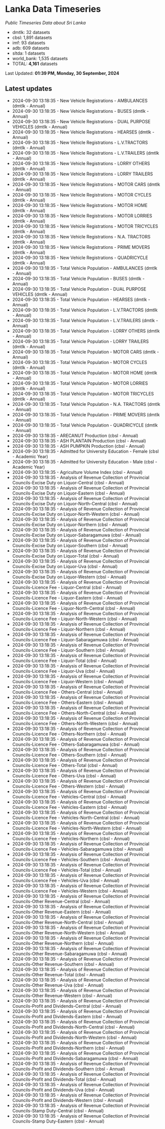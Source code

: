 # Lanka Data Timeseries
*Public Timeseries Data about Sri Lanka*

* dmtlk: 32 datasets
* cbsl: 1,891 datasets
* imf: 93 datasets
* adb: 609 datasets
* sltda: 1 datasets
* world_bank: 1,535 datasets
* TOTAL: **4,161** datasets

Last Updated: **01:39 PM, Monday, 30 September, 2024**

## Latest updates

* 2024-09-30 13:18:35 - New Vehicle Registrations - AMBULANCES (dmtlk - Annual)
* 2024-09-30 13:18:35 - New Vehicle Registrations - BUSES (dmtlk - Annual)
* 2024-09-30 13:18:35 - New Vehicle Registrations - DUAL PURPOSE VEHICLES (dmtlk - Annual)
* 2024-09-30 13:18:35 - New Vehicle Registrations - HEARSES (dmtlk - Annual)
* 2024-09-30 13:18:35 - New Vehicle Registrations - L.V.TRACTORS (dmtlk - Annual)
* 2024-09-30 13:18:35 - New Vehicle Registrations - L.V.TRAILERS (dmtlk - Annual)
* 2024-09-30 13:18:35 - New Vehicle Registrations - LORRY OTHERS (dmtlk - Annual)
* 2024-09-30 13:18:35 - New Vehicle Registrations - LORRY TRAILERS (dmtlk - Annual)
* 2024-09-30 13:18:35 - New Vehicle Registrations - MOTOR CARS (dmtlk - Annual)
* 2024-09-30 13:18:35 - New Vehicle Registrations - MOTOR CYCLES (dmtlk - Annual)
* 2024-09-30 13:18:35 - New Vehicle Registrations - MOTOR HOME (dmtlk - Annual)
* 2024-09-30 13:18:35 - New Vehicle Registrations - MOTOR LORRIES (dmtlk - Annual)
* 2024-09-30 13:18:35 - New Vehicle Registrations - MOTOR TRICYCLES (dmtlk - Annual)
* 2024-09-30 13:18:35 - New Vehicle Registrations - N.A. TRACTORS (dmtlk - Annual)
* 2024-09-30 13:18:35 - New Vehicle Registrations - PRIME MOVERS (dmtlk - Annual)
* 2024-09-30 13:18:35 - New Vehicle Registrations - QUADRICYCLE (dmtlk - Annual)
* 2024-09-30 13:18:35 - Total Vehicle Population - AMBULANCES (dmtlk - Annual)
* 2024-09-30 13:18:35 - Total Vehicle Population - BUSES (dmtlk - Annual)
* 2024-09-30 13:18:35 - Total Vehicle Population - DUAL PURPOSE VEHICLES (dmtlk - Annual)
* 2024-09-30 13:18:35 - Total Vehicle Population - HEARSES (dmtlk - Annual)
* 2024-09-30 13:18:35 - Total Vehicle Population - L.V.TRACTORS (dmtlk - Annual)
* 2024-09-30 13:18:35 - Total Vehicle Population - L.V.TRAILERS (dmtlk - Annual)
* 2024-09-30 13:18:35 - Total Vehicle Population - LORRY OTHERS (dmtlk - Annual)
* 2024-09-30 13:18:35 - Total Vehicle Population - LORRY TRAILERS (dmtlk - Annual)
* 2024-09-30 13:18:35 - Total Vehicle Population - MOTOR CARS (dmtlk - Annual)
* 2024-09-30 13:18:35 - Total Vehicle Population - MOTOR CYCLES (dmtlk - Annual)
* 2024-09-30 13:18:35 - Total Vehicle Population - MOTOR HOME (dmtlk - Annual)
* 2024-09-30 13:18:35 - Total Vehicle Population - MOTOR LORRIES (dmtlk - Annual)
* 2024-09-30 13:18:35 - Total Vehicle Population - MOTOR TRICYCLES (dmtlk - Annual)
* 2024-09-30 13:18:35 - Total Vehicle Population - N.A. TRACTORS (dmtlk - Annual)
* 2024-09-30 13:18:35 - Total Vehicle Population - PRIME MOVERS (dmtlk - Annual)
* 2024-09-30 13:18:35 - Total Vehicle Population - QUADRICYCLE (dmtlk - Annual)
* 2024-09-30 13:18:35 - ARECANUT Production (cbsl - Annual)
* 2024-09-30 13:18:35 - ASH PLANTAIN Production (cbsl - Annual)
* 2024-09-30 13:18:35 - ASH PUMPKIN Production (cbsl - Annual)
* 2024-09-30 13:18:35 - Admitted for University Education - Female (cbsl - Academic Year)
* 2024-09-30 13:18:35 - Admitted for University Education - Male (cbsl - Academic Year)
* 2024-09-30 13:18:35 - Agriculture Volume Index (cbsl - Annual)
* 2024-09-30 13:18:35 - Analysis of Revenue Collection of Provincial Councils-Excise Duty on Liquor-Central (cbsl - Annual)
* 2024-09-30 13:18:35 - Analysis of Revenue Collection of Provincial Councils-Excise Duty on Liquor-Eastern (cbsl - Annual)
* 2024-09-30 13:18:35 - Analysis of Revenue Collection of Provincial Councils-Excise Duty on Liquor-North-Central (cbsl - Annual)
* 2024-09-30 13:18:35 - Analysis of Revenue Collection of Provincial Councils-Excise Duty on Liquor-North-Western (cbsl - Annual)
* 2024-09-30 13:18:35 - Analysis of Revenue Collection of Provincial Councils-Excise Duty on Liquor-Northern (cbsl - Annual)
* 2024-09-30 13:18:35 - Analysis of Revenue Collection of Provincial Councils-Excise Duty on Liquor-Sabaragamuwa (cbsl - Annual)
* 2024-09-30 13:18:35 - Analysis of Revenue Collection of Provincial Councils-Excise Duty on Liquor-Southern (cbsl - Annual)
* 2024-09-30 13:18:35 - Analysis of Revenue Collection of Provincial Councils-Excise Duty on Liquor-Total (cbsl - Annual)
* 2024-09-30 13:18:35 - Analysis of Revenue Collection of Provincial Councils-Excise Duty on Liquor-Uva (cbsl - Annual)
* 2024-09-30 13:18:35 - Analysis of Revenue Collection of Provincial Councils-Excise Duty on Liquor-Western (cbsl - Annual)
* 2024-09-30 13:18:35 - Analysis of Revenue Collection of Provincial Councils-Licence Fee - Liquor-Central (cbsl - Annual)
* 2024-09-30 13:18:35 - Analysis of Revenue Collection of Provincial Councils-Licence Fee - Liquor-Eastern (cbsl - Annual)
* 2024-09-30 13:18:35 - Analysis of Revenue Collection of Provincial Councils-Licence Fee - Liquor-North-Central (cbsl - Annual)
* 2024-09-30 13:18:35 - Analysis of Revenue Collection of Provincial Councils-Licence Fee - Liquor-North-Western (cbsl - Annual)
* 2024-09-30 13:18:35 - Analysis of Revenue Collection of Provincial Councils-Licence Fee - Liquor-Northern (cbsl - Annual)
* 2024-09-30 13:18:35 - Analysis of Revenue Collection of Provincial Councils-Licence Fee - Liquor-Sabaragamuwa (cbsl - Annual)
* 2024-09-30 13:18:35 - Analysis of Revenue Collection of Provincial Councils-Licence Fee - Liquor-Southern (cbsl - Annual)
* 2024-09-30 13:18:35 - Analysis of Revenue Collection of Provincial Councils-Licence Fee - Liquor-Total (cbsl - Annual)
* 2024-09-30 13:18:35 - Analysis of Revenue Collection of Provincial Councils-Licence Fee - Liquor-Uva (cbsl - Annual)
* 2024-09-30 13:18:35 - Analysis of Revenue Collection of Provincial Councils-Licence Fee - Liquor-Western (cbsl - Annual)
* 2024-09-30 13:18:35 - Analysis of Revenue Collection of Provincial Councils-Licence Fee - Others-Central (cbsl - Annual)
* 2024-09-30 13:18:35 - Analysis of Revenue Collection of Provincial Councils-Licence Fee - Others-Eastern (cbsl - Annual)
* 2024-09-30 13:18:35 - Analysis of Revenue Collection of Provincial Councils-Licence Fee - Others-North-Central (cbsl - Annual)
* 2024-09-30 13:18:35 - Analysis of Revenue Collection of Provincial Councils-Licence Fee - Others-North-Western (cbsl - Annual)
* 2024-09-30 13:18:35 - Analysis of Revenue Collection of Provincial Councils-Licence Fee - Others-Northern (cbsl - Annual)
* 2024-09-30 13:18:35 - Analysis of Revenue Collection of Provincial Councils-Licence Fee - Others-Sabaragamuwa (cbsl - Annual)
* 2024-09-30 13:18:35 - Analysis of Revenue Collection of Provincial Councils-Licence Fee - Others-Southern (cbsl - Annual)
* 2024-09-30 13:18:35 - Analysis of Revenue Collection of Provincial Councils-Licence Fee - Others-Total (cbsl - Annual)
* 2024-09-30 13:18:35 - Analysis of Revenue Collection of Provincial Councils-Licence Fee - Others-Uva (cbsl - Annual)
* 2024-09-30 13:18:35 - Analysis of Revenue Collection of Provincial Councils-Licence Fee - Others-Western (cbsl - Annual)
* 2024-09-30 13:18:35 - Analysis of Revenue Collection of Provincial Councils-Licence Fee - Vehicles-Central (cbsl - Annual)
* 2024-09-30 13:18:35 - Analysis of Revenue Collection of Provincial Councils-Licence Fee - Vehicles-Eastern (cbsl - Annual)
* 2024-09-30 13:18:35 - Analysis of Revenue Collection of Provincial Councils-Licence Fee - Vehicles-North-Central (cbsl - Annual)
* 2024-09-30 13:18:35 - Analysis of Revenue Collection of Provincial Councils-Licence Fee - Vehicles-North-Western (cbsl - Annual)
* 2024-09-30 13:18:35 - Analysis of Revenue Collection of Provincial Councils-Licence Fee - Vehicles-Northern (cbsl - Annual)
* 2024-09-30 13:18:35 - Analysis of Revenue Collection of Provincial Councils-Licence Fee - Vehicles-Sabaragamuwa (cbsl - Annual)
* 2024-09-30 13:18:35 - Analysis of Revenue Collection of Provincial Councils-Licence Fee - Vehicles-Southern (cbsl - Annual)
* 2024-09-30 13:18:35 - Analysis of Revenue Collection of Provincial Councils-Licence Fee - Vehicles-Total (cbsl - Annual)
* 2024-09-30 13:18:35 - Analysis of Revenue Collection of Provincial Councils-Licence Fee - Vehicles-Uva (cbsl - Annual)
* 2024-09-30 13:18:35 - Analysis of Revenue Collection of Provincial Councils-Licence Fee - Vehicles-Western (cbsl - Annual)
* 2024-09-30 13:18:35 - Analysis of Revenue Collection of Provincial Councils-Other Revenue-Central (cbsl - Annual)
* 2024-09-30 13:18:35 - Analysis of Revenue Collection of Provincial Councils-Other Revenue-Eastern (cbsl - Annual)
* 2024-09-30 13:18:35 - Analysis of Revenue Collection of Provincial Councils-Other Revenue-North-Central (cbsl - Annual)
* 2024-09-30 13:18:35 - Analysis of Revenue Collection of Provincial Councils-Other Revenue-North-Western (cbsl - Annual)
* 2024-09-30 13:18:35 - Analysis of Revenue Collection of Provincial Councils-Other Revenue-Northern (cbsl - Annual)
* 2024-09-30 13:18:35 - Analysis of Revenue Collection of Provincial Councils-Other Revenue-Sabaragamuwa (cbsl - Annual)
* 2024-09-30 13:18:35 - Analysis of Revenue Collection of Provincial Councils-Other Revenue-Southern (cbsl - Annual)
* 2024-09-30 13:18:35 - Analysis of Revenue Collection of Provincial Councils-Other Revenue-Total (cbsl - Annual)
* 2024-09-30 13:18:35 - Analysis of Revenue Collection of Provincial Councils-Other Revenue-Uva (cbsl - Annual)
* 2024-09-30 13:18:35 - Analysis of Revenue Collection of Provincial Councils-Other Revenue-Western (cbsl - Annual)
* 2024-09-30 13:18:35 - Analysis of Revenue Collection of Provincial Councils-Profit and Dividends-Central (cbsl - Annual)
* 2024-09-30 13:18:35 - Analysis of Revenue Collection of Provincial Councils-Profit and Dividends-Eastern (cbsl - Annual)
* 2024-09-30 13:18:35 - Analysis of Revenue Collection of Provincial Councils-Profit and Dividends-North-Central (cbsl - Annual)
* 2024-09-30 13:18:35 - Analysis of Revenue Collection of Provincial Councils-Profit and Dividends-North-Western (cbsl - Annual)
* 2024-09-30 13:18:35 - Analysis of Revenue Collection of Provincial Councils-Profit and Dividends-Northern (cbsl - Annual)
* 2024-09-30 13:18:35 - Analysis of Revenue Collection of Provincial Councils-Profit and Dividends-Sabaragamuwa (cbsl - Annual)
* 2024-09-30 13:18:35 - Analysis of Revenue Collection of Provincial Councils-Profit and Dividends-Southern (cbsl - Annual)
* 2024-09-30 13:18:35 - Analysis of Revenue Collection of Provincial Councils-Profit and Dividends-Total (cbsl - Annual)
* 2024-09-30 13:18:35 - Analysis of Revenue Collection of Provincial Councils-Profit and Dividends-Uva (cbsl - Annual)
* 2024-09-30 13:18:35 - Analysis of Revenue Collection of Provincial Councils-Profit and Dividends-Western (cbsl - Annual)
* 2024-09-30 13:18:35 - Analysis of Revenue Collection of Provincial Councils-Stamp Duty-Central (cbsl - Annual)
* 2024-09-30 13:18:35 - Analysis of Revenue Collection of Provincial Councils-Stamp Duty-Eastern (cbsl - Annual)